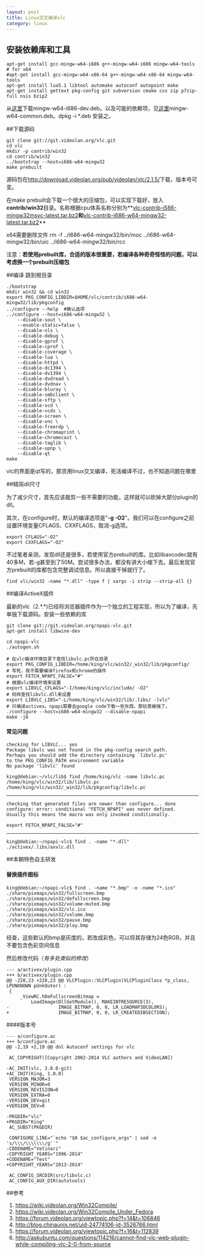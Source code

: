 ```yaml
---
layout: post
title: Linux交叉编译vlc
category: linux
---
```


## 安装依赖库和工具

	apt-get install gcc-mingw-w64-i686 g++-mingw-w64-i686 mingw-w64-tools
	# for x64
	#apt-get install gcc-mingw-w64-x86-64 g++-mingw-w64-x86-64 mingw-w64-tools
	apt-get install lua5.1 libtool automake autoconf autopoint make 
	apt-get install gettext pkg-config git subversion cmake cvs zip p7zip-full nsis bzip2

从[这里](https://packages.debian.org/experimental/mingw-w64-i686-dev)下载mingw-w64-i686-dev.deb。以及可能的依赖项，见[这里](https://packages.debian.org/experimental/mingw-w64-common)mingw-w64-common.deb。dpkg -i *.deb 安装之。

##下载源码

	git clone git://git.videolan.org/vlc.git
	cd vlc
	mkdir -p contrib/win32
	cd contrib/win32
	../bootstrap --host=i686-w64-mingw32
	make prebuilt
	
源码包在<http://download.videolan.org/pub/videolan/vlc/2.1.5/>下载，版本号可变。
	
在make prebuilt会下载一个很大的压缩包，可以实现下载好，放入**contrib/win32**目录。名称根据cpu体系名称分别为**[vlc-contrib-i586-mingw32msvc-latest.tar.bz2](https://get.videolan.org/contrib/i586-mingw32msvc/)**和**[vlc-contrib-i686-w64-mingw32-latest.tar.bz2](https://get.videolan.org/contrib/i686-w64-mingw32/)**

x64需要删除文件 rm -f ../i686-w64-mingw32/bin/moc ../i686-w64-mingw32/bin/uic ../i686-w64-mingw32/bin/rcc

注意：**若使用prebuilt库，合适的版本很重要，若编译各种奇奇怪怪的问题，可以考虑换一个prebuilt压缩包**

##编译
跳到根目录

	./bootstrap
	mkdir win32 && cd win32
	export PKG_CONFIG_LIBDIR=$HOME/vlc/contrib/i686-w64-mingw32/lib/pkgconfig
	../configure --help  #确认选项
	../configure --host=i686-w64-mingw32 \
		--disable-sout \
		--enable-static=false \
		--disable-nls \
		--disable-debug \
		--disable-gprof \
		--disable-cprof \
		--disable-coverage \
		--disable-lua \
		--disable-httpd \
		--disable-dc1394 \
		--disable-dv1394 \
		--disable-dvdread \
		--disable-dvdnav \
		--disable-bluray \
		--disable-smbclient \
		--disable-sftp \
		--disable-vcd \
		--disable-vcdx \
		--disable-screen \
		--disable-vnc \
		--disable-freerdp \
		--disable-chromaprint \
		--disable-chromecast \
		--disable-taglib \
		--disable-upnp \
		--disable-qt
	make
	
vlc的界面是qt写的，那货用linux交叉编译，死活编译不过，也不知道问题在哪里

##精简dll尺寸

为了减少尺寸，首先应该裁剪一些不需要的功能，这样就可以砍掉大部分plugin的dll。

其次，在configure时，默认的编译选项是"**-g -O2**"。我们可以在configure之前设置环境变量CFLAGS、CXXFLAGS，取消-g选项。

	export CFLAGS="-O2"
	export CXXFLAGS="-O2"
	
不过笔者亲测，发现dll还是很多，若使用官方prebuilt的库。比如libavcodec就有40多M，若-g甚至到了50M。尝试很多办法，都没有讲大小缩下去。最后发现官方prebuilt的库都包含完整调试信息。所以直接干掉就行了。

	find vlc/win32 -name "*.dll" -type f | xargs -i strip --strip-all {}

##编译ActiveX插件

最新的vlc（2.\*.\*)已经将浏览器插件作为一个独立的工程实现，所以为了编译，先单独下载源码。安装一些依赖的库

	git clone git://git.videolan.org/npapi-vlc.git
	apt-get install libwine-dev
	
	cd npapi-vlc
	./autogen.sh
	
	# 在vlc编译环境目录下查找libvlc.pc所在目录
	export PKG_CONFIG_LIBDIR=/home/king/vlc/win32/_win32/lib/pkgconfig/
	# 写死，我不需要编译firefox和chrome的插件
	export FETCH_NPAPI_FALSE="#"
	# 根据vlc编译环境来设置
	export LIBVLC_CFLAGS="-I/home/king/vlc/include/ -O2"
	# 同样查找libvlc.dll来设置
	export LIBVLC_LIBS="-L/home/king/vlc/win32/lib/.libs/ -lvlc"
	# 只编译activex。npapi需要去google code下载一些东西，那玩意被强了。
	./configure --host=i686-w64-mingw32 --disable-npapi
	make -j8
	
#### 常见问题

	checking for LIBVLC... yes
	Package libvlc was not found in the pkg-config search path.
	Perhaps you should add the directory containing `libvlc.pc'
	to the PKG_CONFIG_PATH environment variable
	No package 'libvlc' found

	king@debian:~/vlc/lib$ find /home/king/vlc -name libvlc.pc
	/home/king/vlc/win32/lib/libvlc.pc
	/home/king/vlc/win32/_win32/lib/pkgconfig/libvlc.pc
	
---

	checking that generated files are newer than configure... done
	configure: error: conditional "FETCH_NPAPI" was never defined.
	Usually this means the macro was only invoked conditionally.

	export FETCH_NPAPI_FALSE="#"
	
---

	king@debian:~/npapi-vlc$ find . -name "*.dll"
	./activex/.libs/axvlc.dll


##本朝特色自主研发

#### 替换插件图标
	king@debian:~/npapi-vlc$ find . -name "*.bmp" -o -name "*.ico"
	./share/pixmaps/win32/fullscreen.bmp
	./share/pixmaps/win32/defullscreen.bmp
	./share/pixmaps/win32/volume-muted.bmp
	./share/pixmaps/win32/vlc.ico
	./share/pixmaps/win32/volume.bmp
	./share/pixmaps/win32/pause.bmp
	./share/pixmaps/win32/play.bmp
	
经查，这些默认的bmp是灰度的，若改成彩色，可以将其存储为24色RGB，并且不要包含色彩空间信息

然后修改代码（*有多处类似的修改*）

	--- a/activex/plugin.cpp
	+++ b/activex/plugin.cpp
	@@ -228,23 +228,23 @@ VLCPlugin::VLCPlugin(VLCPluginClass *p_class, LPUNKNOWN pUnkOuter) :
	 {
		 _ViewRC.hDeFullscreenBitmap =
			 LoadImage(DllGetModule(), MAKEINTRESOURCE(3),
	-                  IMAGE_BITMAP, 0, 0, LR_LOADMAP3DCOLORS);
	+                  IMAGE_BITMAP, 0, 0, LR_CREATEDIBSECTION);
	
####版本号

	--- a/configure.ac
	+++ b/configure.ac
	@@ -2,19 +2,19 @@ dnl Autoconf settings for vlc
	 
	 AC_COPYRIGHT([Copyright 2002-2014 VLC authors and VideoLAN])
	 
	-AC_INIT(vlc, 3.0.0-git)
	+AC_INIT(King, 1.0.0)
	 VERSION_MAJOR=3
	 VERSION_MINOR=0
	 VERSION_REVISION=0
	 VERSION_EXTRA=0
	-VERSION_DEV=git
	+VERSION_DEV=0
	 
	-PKGDIR="vlc"
	+PKGDIR="King"
	 AC_SUBST(PKGDIR)
	 
	 CONFIGURE_LINE="`echo "$0 $ac_configure_args" | sed -e 's/\\\/\\\\\\\/g'`"
	-CODENAME="Vetinari"
	-COPYRIGHT_YEARS="1996-2014"
	+CODENAME="Test"
	+COPYRIGHT_YEARS="2013-2014"
	 
	 AC_CONFIG_SRCDIR(src/libvlc.c)
	 AC_CONFIG_AUX_DIR(autotools)
	
##参考
1. <https://wiki.videolan.org/Win32Compile/>	
1. <https://wiki.videolan.org/Win32Compile_Under_Fedora>
1. <https://forum.videolan.org/viewtopic.php?f=14&t=106846>
1. <http://blog.chinaunix.net/uid-24774106-id-3526766.html>
1. <https://forum.videolan.org/viewtopic.php?f=16&t=112839>
1. <http://askubuntu.com/questions/114216/cannot-find-vlc-web-plugin-while-compiling-vlc-2-0-from-source>
